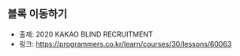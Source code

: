 ## 블록 이동하기

- 출제: 2020 KAKAO BLIND RECRUITMENT
- 링크: https://programmers.co.kr/learn/courses/30/lessons/60063
